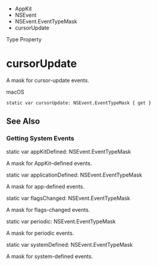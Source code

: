 

- AppKit
- NSEvent
- NSEvent.EventTypeMask
-  cursorUpdate 

Type Property

# cursorUpdate

A mask for cursor-update events.

macOS

``` source
static var cursorUpdate: NSEvent.EventTypeMask { get }
```

## See Also

### Getting System Events

static var appKitDefined: NSEvent.EventTypeMask

A mask for AppKit–defined events.

static var applicationDefined: NSEvent.EventTypeMask

A mask for app-defined events.

static var flagsChanged: NSEvent.EventTypeMask

A mask for flags-changed events.

static var periodic: NSEvent.EventTypeMask

A mask for periodic events.

static var systemDefined: NSEvent.EventTypeMask

A mask for system-defined events.


